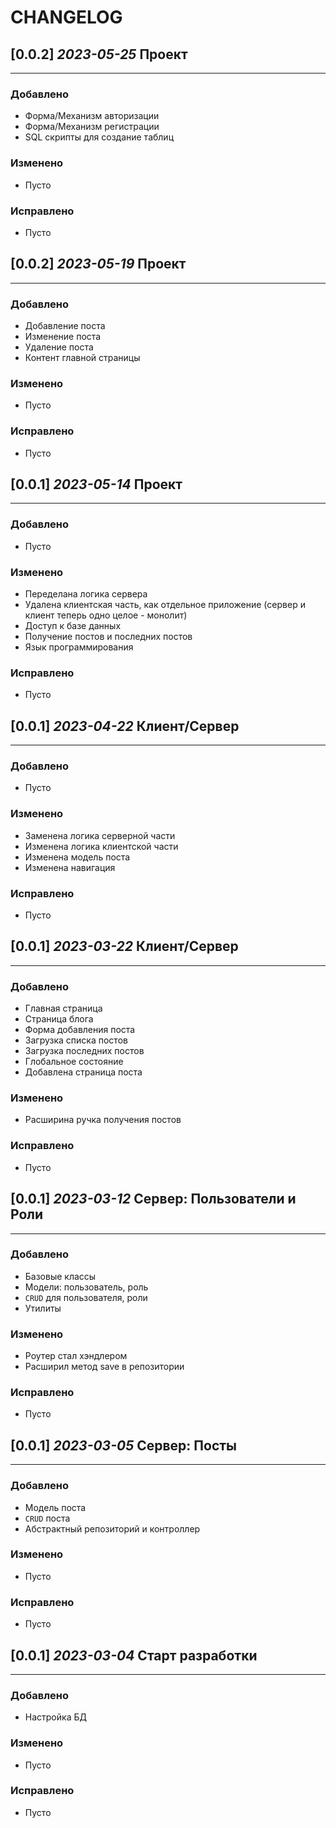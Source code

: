 # CHANGELOG

## [0.0.2]  *2023-05-25* Проект

---

### Добавлено

* Форма/Механизм авторизации
* Форма/Механизм регистрации
* SQL скрипты для создание таблиц

### Изменено

* Пусто

### Исправлено

* Пусто

## [0.0.2] *2023-05-19* Проект

---

### Добавлено

* Добавление поста
* Изменение поста
* Удаление поста
* Контент главной страницы

### Изменено

* Пусто

### Исправлено

* Пусто

## [0.0.1] *2023-05-14* **Проект**

---

### Добавлено

* Пусто

### Изменено

* Переделана логика сервера
* Удалена клиентская часть, как отдельное приложение (сервер и клиент теперь одно целое - монолит)
* Доступ к базе данных
* Получение постов и последних постов
* Язык программирования

### Исправлено

* Пусто

## [0.0.1] *2023-04-22* **Клиент/Сервер**

---

### Добавлено

* Пусто

### Изменено

* Заменена логика серверной части
* Изменена логика клиентской части
* Изменена модель поста
* Изменена навигация

### Исправлено

* Пусто

## [0.0.1] *2023-03-22* **Клиент/Сервер**

---

### Добавлено

* Главная страница
* Страница блога
* Форма добавления поста
* Загрузка списка постов
* Загрузка последних постов
* Глобальное состояние
* Добавлена страница поста

### Изменено

* Расширина ручка получения постов

### Исправлено

* Пусто

## [0.0.1] *2023-03-12* **Сервер: Пользователи и Роли**

---

### Добавлено

* Базовые классы
* Модели: пользователь, роль
* `CRUD` для пользователя, роли
* Утилиты

### Изменено

* Роутер стал хэндлером
* Расширил метод save в репозитории

### Исправлено

* Пусто

## [0.0.1] *2023-03-05* **Сервер: Посты**

---

### Добавлено

* Модель поста
* `CRUD` поста
* Абстрактный репозиторий и контроллер

### Изменено

* Пусто

### Исправлено

* Пусто

## [0.0.1] *2023-03-04* **Старт разработки**

---

### Добавлено

* Настройка БД

### Изменено

* Пусто

### Исправлено

* Пусто
